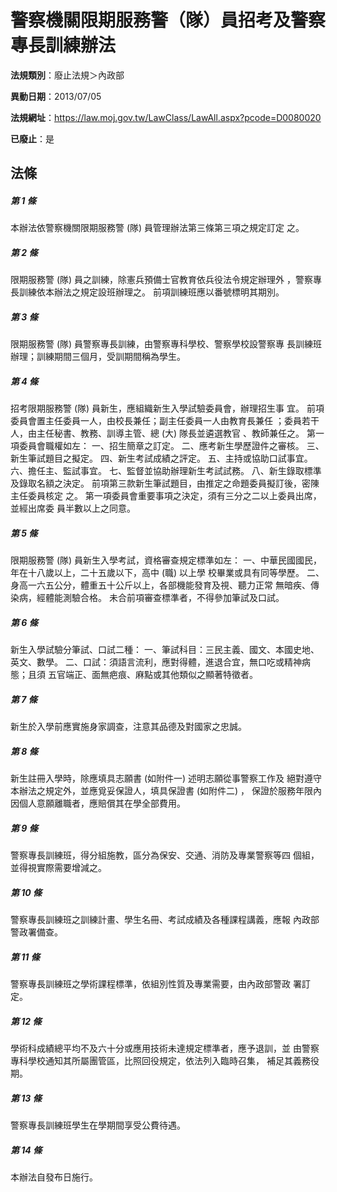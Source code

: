 # 警察機關限期服務警（隊）員招考及警察專長訓練辦法

**法規類別**：廢止法規＞內政部

**異動日期**：2013/07/05  

**法規網址**：https://law.moj.gov.tw/LawClass/LawAll.aspx?pcode=D0080020

**已廢止**：是



## 法條
##### 第 1 條
本辦法依警察機關限期服務警 (隊) 員管理辦法第三條第三項之規定訂定
之。

##### 第 2 條
限期服務警 (隊) 員之訓練，除憲兵預備士官教育依兵役法令規定辦理外
，警察專長訓練依本辦法之規定設班辦理之。
前項訓練班應以番號標明其期別。

##### 第 3 條
限期服務警 (隊) 員警察專長訓練，由警察專科學校、警察學校設警察專
長訓練班辦理；訓練期間三個月，受訓期間稱為學生。

##### 第 4 條
招考限期服務警 (隊) 員新生，應組織新生入學試驗委員會，辦理招生事
宜。
前項委員會置主任委員一人，由校長兼任；副主任委員一人由教育長兼任
；委員若干人，由主任秘書、教務、訓導主管、總 (大) 隊長並遴選教官
、教師兼任之。
第一項委員會職權如左：
一、招生簡章之訂定。
二、應考新生學歷證件之審核。
三、新生筆試題目之擬定。
四、新生考試成績之評定。
五、主持或協助口試事宜。
六、擔任主、監試事宜。
七、監督並協助辦理新生考試試務。
八、新生錄取標準及錄取名額之決定。
前項第三款新生筆試題目，由推定之命題委員擬訂後，密陳主任委員核定
之。
第一項委員會重要事項之決定，須有三分之二以上委員出席，並經出席委
員半數以上之同意。


##### 第 5 條
限期服務警 (隊) 員新生入學考試，資格審查規定標準如左：
一、中華民國國民，年在十八歲以上，二十五歲以下，高中 (職) 以上學
    校畢業或具有同等學歷。
二、身高一六五公分，體重五十公斤以上，各部機能發育及視、聽力正常
    無暗疾、傳染病，經體能測驗合格。
未合前項審查標準者，不得參加筆試及口試。


##### 第 6 條
新生入學試驗分筆試、口試二種：
一、筆試科目：三民主義、國文、本國史地、英文、數學。
二、口試：須語言流利，應對得體，進退合宜，無口吃或精神病態；且須
    五官端正、面無疤痕、麻點或其他類似之顯著特徵者。


##### 第 7 條
新生於入學前應實施身家調查，注意其品德及對國家之忠誠。

##### 第 8 條
新生註冊入學時，除應填具志願書 (如附件一) 述明志願從事警察工作及
絕對遵守本辦法之規定外，並應覓妥保證人，填具保證書 (如附件二) ，
保證於服務年限內因個人意願離職者，應賠償其在學全部費用。

##### 第 9 條
警察專長訓練班，得分組施教，區分為保安、交通、消防及專業警察等四
個組，並得視實際需要增減之。

##### 第 10 條
警察專長訓練班之訓練計畫、學生名冊、考試成績及各種課程講義，應報
內政部警政署備查。

##### 第 11 條
警察專長訓練班之學術課程標準，依組別性質及專業需要，由內政部警政
署訂定。

##### 第 12 條
學術科成績總平均不及六十分或應用技術未達規定標準者，應予退訓，並
由警察專科學校通知其所屬團管區，比照回役規定，依法列入臨時召集，
補足其義務役期。

##### 第 13 條
警察專長訓練班學生在學期間享受公費待遇。

##### 第 14 條
本辦法自發布日施行。


